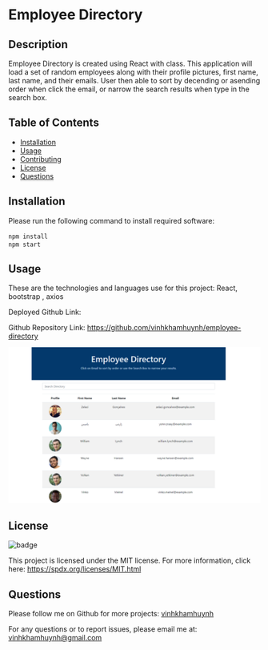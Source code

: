 # Employee Directory
  
  
## Description 
  
Employee Directory is created using React with class. This application will load a set of random employees along with their profile pictures, first name, last name, and their emails. User then able to sort by decending or asending order when click the email, or narrow the search results when type in the search box. 

## Table of Contents

* [Installation](#Installation)
* [Usage](#Usage) 
* [Contributing](#Contributing)
* [License](#License)
* [Questions](#Questions)
  

## Installation 
  
Please run the following command to install required software:

```
npm install
npm start
```


## Usage

These are the technologies and languages use for this project: React, bootstrap , axios

Deployed Github Link:   

Github Repository Link: https://github.com/vinhkhamhuynh/employee-directory
  
![budget tracker screenshot](./public/screenshot.PNG)

   
## License 
  

![badge](https://img.shields.io/badge/license-MIT-orange)
 
This project is licensed under the MIT license. For more information, click here: https://spdx.org/licenses/MIT.html 
 



## Questions
  
Please follow me on Github for more projects: [vinhkhamhuynh](https://github.com/vinhkhamhuynh) 

For any questions or to report issues, please email me at: vinhkhamhuynh@gmail.com
  

